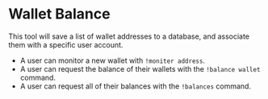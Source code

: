 # Wallet Balance
This tool will save a list of wallet addresses to a database, and associate them with a specific user account.

- A user can monitor a new wallet with `!moniter address`.
- A user can request the balance of their wallets with the `!balance wallet` command.
- A user can request all of their balances with the `!balances` command.

